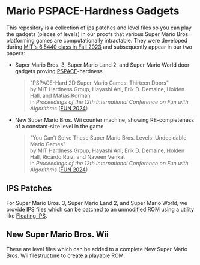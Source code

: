 # Mario PSPACE-Hardness Gadgets

This repository is a collection of ips patches and level files
so you can play the gadgets (pieces of levels) in our proofs that
various Super Mario Bros. platforming games are computationally intractable.
They were developed during
[MIT's 6.5440 class in Fall 2023](https://courses.csail.mit.edu/6.5440/fall23/)
and subsequently appear in our two papers:

* Super Mario Bros. 3, Super Mario Land 2, and Super Mario World door gadgets
  proving [PSPACE](https://en.wikipedia.org/wiki/PSPACE)-hardness

  > "PSPACE-Hard 2D Super Mario Games: Thirteen Doors"\
  > by MIT Hardness Group, Hayashi Ani, Erik D. Demaine, Holden Hall, and Matias Korman\
  > in *Proceedings of the 12th International Conference on Fun with Algorithms* ([FUN 2024](https://sites.google.com/unipi.it/fun2024))
* New Super Mario Bros. Wii counter machine, showing RE-completeness of a constant-size level in the game

  > "You Can’t Solve These Super Mario Bros. Levels: Undecidable Mario Games"\
  > by MIT Hardness Group, Hayashi Ani, Erik D. Demaine, Holden Hall, Ricardo Ruiz, and Naveen Venkat\
  > in *Proceedings of the 12th International Conference on Fun with Algorithms* ([FUN 2024](https://sites.google.com/unipi.it/fun2024))

## IPS Patches

For Super Mario Bros. 3, Super Mario Land 2, and Super Mario World, we provide IPS files which can be patched to an unmodified ROM using a utility like [Floating IPS](https://www.romhacking.net/utilities/1040/).

## New Super Mario Bros. Wii

These are level files which can be added to a complete New Super Mario Bros. Wii filestructure to create a playable ROM.

